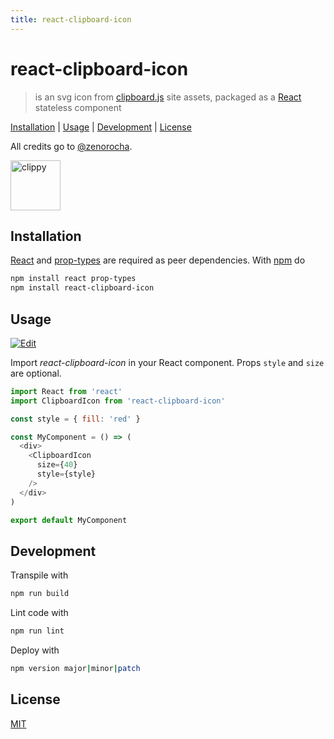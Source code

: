 ```yaml
---
title: react-clipboard-icon
---
```

# react-clipboard-icon

> is an svg icon from [clipboard.js] site assets, packaged as a [React] stateless component

[Installation](#installation) |
[Usage](#usage) |
[Development](#development) |
[License](#license)

All credits go to [@zenorocha][zenorocha].

<img width="80" height="80" alt="clippy" src="https://clipboardjs.com/assets/images/clippy.svg" />

## Installation

[React] and [prop-types] are required as peer dependencies. With [npm] do

```bash
npm install react prop-types
npm install react-clipboard-icon
```

## Usage

[![Edit](https://codesandbox.io/static/img/play-codesandbox.svg)](https://codesandbox.io/s/70L6pkmj)

Import *react-clipboard-icon* in your React component.
Props `style` and `size` are optional.

```javascript
import React from 'react'
import ClipboardIcon from 'react-clipboard-icon'

const style = { fill: 'red' }

const MyComponent = () => (
  <div>
    <ClipboardIcon
      size={40}
      style={style}
    />
  </div>
)

export default MyComponent
```

## Development

Transpile with

```bash
npm run build
```

Lint code with

```bash
npm run lint
```

Deploy with

```bash
npm version major|minor|patch
```

## License

[MIT](http://g14n.info/mit-license)

[clipboard.js]: https://clipboardjs.com/ "clipboard.js"
[npm]: https://npmjs.org "npm"
[prop-types]: https://github.com/facebook/prop-types "prop-types"
[React]: https://facebook.github.io/react/ "React"
[zenorocha]: https://github.com/zenorocha "Zeno Rocha"
